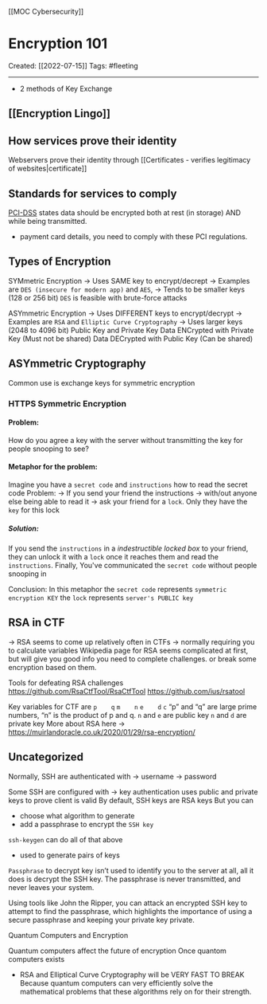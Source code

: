 [[MOC Cybersecurity]]

# Encryption 101
Created:  [[2022-07-15]]
Tags: #fleeting 

---
-   2 methods of Key Exchange


## [[Encryption Lingo]]


## How services prove their identity
Webservers prove their identity through [[Certificates - verifies legitimacy of websites|certificate]]



## Standards for services to comply
[PCI-DSS](https://www.pcisecuritystandards.org/documents/PCI_DSS_for_Large_Organizations_v1.pdf) states data should be encrypted both at rest (in storage) AND while being transmitted.
- payment card details, you need to comply with these PCI regulations.


## Types of Encryption
SYMmetric Encryption 
-> Uses SAME key to encrypt/decrept
-> Examples are `DES (insecure for modern app)` and `AES`,
-> Tends to be smaller keys (128 or 256 bit)
`DES` is feasible with brute-force attacks


ASYmmetric Encryption 
-> Uses DIFFERENT keys to encrypt/decrypt
-> Examples are `RSA` and `Elliptic Curve Cryptography`
-> Uses larger keys (2048 to 4096 bit)
Public Key and Private Key
Data ENCrypted with Private Key (Must not be shared)
Data DECrypted with Public Key (Can be shared)

## ASYmmetric Cryptography
Common use is exchange keys for symmetric encryption

### HTTPS Symmetric Encryption
#### Problem: 
How do you agree a key with the server without transmitting the key for people snooping to see?

#### Metaphor for the problem:
Imagine you have a `secret code` and `instructions` how to read the secret code
Problem:
-> If you send your friend the instructions 
-> with/out anyone else being able to read it
-> ask your friend for a `lock`. Only they have the `key` for this lock

##### Solution: 
If you send the `instructions` in a _indestructible locked box_ to your friend, 
they can unlock it with a `lock` once it reaches them and read the `instructions`.
Finally, You've communicated the `secret code` without people snooping in

Conclusion:
In this metaphor
the `secret code` represents `symmetric encryption KEY`
the `lock` represents `server's PUBLIC key`




## RSA in CTF
-> RSA seems to come up relatively often in CTFs
-> normally requiring you to calculate variables 
Wikipedia page for RSA seems complicated at first,
but will give you good info you need  to complete challenges.
or break some encryption based on them.

Tools for defeating RSA challenges
https://github.com/RsaCtfTool/RsaCtfTool
https://github.com/ius/rsatool

Key variables for CTF are 
`p    q` 
`m    n` 
`e    d`
`c`
“p” and “q” are large prime numbers, 
“n” is the product of p and q.
`n` and `e` are public key
`n` and `d` are private key
More about RSA here -> https://muirlandoracle.co.uk/2020/01/29/rsa-encryption/


## Uncategorized
Normally, SSH are authenticated with 
-> username
-> password


Some SSH are configured with 
-> key authentication
    uses  public and private keys to prove client is valid
By default, SSH keys are RSA keys
But you can
- choose what algorithm to generate
- add a passphrase to encrypt the `SSH key`

`ssh-keygen` can do all of that above
- used to generate pairs of keys

`Passphrase` to decrypt  key isn’t used to identify you to the server at all, 
all it does is decrypt the SSH key. 
The passphrase is never transmitted, and never leaves your system.

Using tools like John the Ripper, you can attack an encrypted SSH key to attempt to find the passphrase, which highlights the importance of using a secure passphrase and keeping your private key private.



Quantum Computers and Encryption

Quantum computers affect the future of encryption
Once quantom computers exists
- RSA and Elliptical Curve Cryptography will be VERY FAST TO BREAK
Because quantum computers can very efficiently solve the mathematical problems that these algorithms rely on for their strength.

